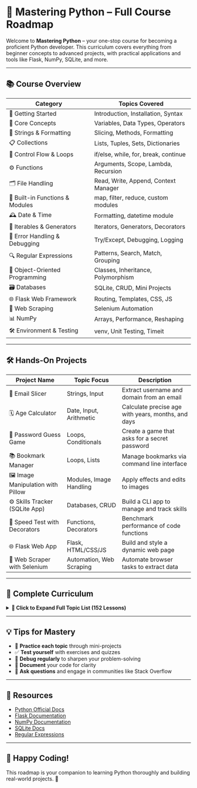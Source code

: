 # 🐍 Mastering Python – Full Course Roadmap

Welcome to **Mastering Python** – your one-stop course for becoming a proficient Python developer. This curriculum covers everything from beginner concepts to advanced projects, with practical applications and tools like Flask, NumPy, SQLite, and more.

---

## 📚 Course Overview

| Category                        | Topics Covered |
|--------------------------------|----------------|
| 🚀 Getting Started              | Introduction, Installation, Syntax |
| 🧠 Core Concepts               | Variables, Data Types, Operators |
| 🧵 Strings & Formatting         | Slicing, Methods, Formatting |
| 📋 Collections                  | Lists, Tuples, Sets, Dictionaries |
| 🔁 Control Flow & Loops        | if/else, while, for, break, continue |
| ⚙️ Functions                   | Arguments, Scope, Lambda, Recursion |
| 🗂️ File Handling              | Read, Write, Append, Context Manager |
| 🧰 Built-in Functions & Modules | map, filter, reduce, custom modules |
| 🕰️ Date & Time                | Formatting, datetime module |
| 🔄 Iterables & Generators       | Iterators, Generators, Decorators |
| 🧪 Error Handling & Debugging   | Try/Except, Debugging, Logging |
| 🔍 Regular Expressions          | Patterns, Search, Match, Grouping |
| 🧱 Object-Oriented Programming | Classes, Inheritance, Polymorphism |
| 🗃️ Databases                   | SQLite, CRUD, Mini Projects |
| 🌐 Flask Web Framework         | Routing, Templates, CSS, JS |
| 🔎 Web Scraping                | Selenium Automation |
| 📊 NumPy                       | Arrays, Performance, Reshaping |
| 🛠️ Environment & Testing      | venv, Unit Testing, Timeit |

---

## 🛠️ Hands-On Projects

| Project Name                         | Topic Focus              | Description |
|-------------------------------------|--------------------------|-------------|
| 📧 Email Slicer                     | Strings, Input           | Extract username and domain from an email |
| 🗓️ Age Calculator                  | Date, Input, Arithmetic  | Calculate precise age with years, months, and days |
| 🔐 Password Guess Game              | Loops, Conditionals      | Create a game that asks for a secret password |
| 📚 Bookmark Manager                 | Loops, Lists             | Manage bookmarks via command line interface |
| 🖼️ Image Manipulation with Pillow  | Modules, Image Handling  | Apply effects and edits to images |
| ⚙️ Skills Tracker (SQLite App)     | Databases, CRUD          | Build a CLI app to manage and track skills |
| 🧪 Speed Test with Decorators       | Functions, Decorators    | Benchmark performance of code functions |
| 🌐 Flask Web App                    | Flask, HTML/CSS/JS       | Build and style a dynamic web page |
| 🤖 Web Scraper with Selenium        | Automation, Web Scraping | Automate browser tasks to extract data |

---

## 📂 Complete Curriculum

<details>
<summary><strong>📘 Click to Expand Full Topic List (152 Lessons)</strong></summary>

### 🧭 Introduction
- 001 - Introduction and What’s Python?
- 002 - What I Need To Learn?
- 003 - Syntax And Your First App
- 004 - Comments

### 🔤 Strings & Variables
- 005–018: Data, Variables, Escape Sequences, Formatting

### 🔢 Numbers & Operators
- 019–020: Arithmetic and Number Handling

### 📋 Collections
- 021–032: Lists, Tuples, Sets, Dictionaries + Methods

### ⚖️ Conditionals & Operators
- 033–046: Boolean, If/Else, Ternary, Membership

### 🔁 Loops
- 047–055: While, For, Nested, Break/Continue, Dictionary Loop

### 🧮 Functions
- 056–064: Parameters, Packing, Scope, Recursion, Lambda

### 📂 Files
- 065–068: Read/Write Files, Context Manager

### ⚙️ Built-in Functions & Modules
- 069–078: map, filter, reduce, Modules, pip

### 📅 Date & Time
- 079–080: DateTime module, Formatting

### 🔁 Iterables & Decorators
- 081–085: Iterators, Generators, Decorators

### 🧪 Error Handling & Quality
- 086–094: Pillow, Pylint, Exceptions, Debugging, Type Hinting

### 🔍 Regular Expressions
- 095–102: Regex Patterns, Search, Match, Flags, Sub

### 🧱 Object-Oriented Programming
- 103–116: Classes, Attributes, Inheritance, Magic Methods

### 🗃️ Databases (SQLite)
- 117–127: Connect, Insert, Query, CRUD App

### 🔧 Advanced Python
- 128–132: __name__, Timeit, Logging, Unit Testing, Random

### 🌐 Flask Web Development
- 133–140: Routing, Templates, CSS, JS

### 🔎 Web Scraping
- 141 - Selenium Automation

### 📊 NumPy
- 142–149: Arrays, Performance, Operations

### 🛠️ Virtual Environments
- 150–151: venv Basics

### 🎓 Final
- 152 - The End and Resources

</details>

---

## 💡 Tips for Mastery

- 🔁 **Practice each topic** through mini-projects
- ✅ **Test yourself** with exercises and quizzes
- 🧪 **Debug regularly** to sharpen your problem-solving
- 📘 **Document** your code for clarity
- 💬 **Ask questions** and engage in communities like Stack Overflow

---

## 📎 Resources

- [Python Official Docs](https://docs.python.org/3/)
- [Flask Documentation](https://flask.palletsprojects.com/)
- [NumPy Documentation](https://numpy.org/doc/)
- [SQLite Docs](https://www.sqlite.org/docs.html)
- [Regular Expressions](https://regex101.com/)

---

## 🙌 Happy Coding!
This roadmap is your companion to learning Python thoroughly and building real-world projects. 🚀
